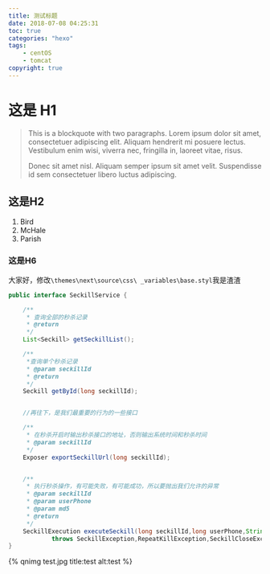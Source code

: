 ```yaml
---
title: 测试标题
date: 2018-07-08 04:25:31
toc: true
categories: "hexo"
tags:
    - centOS
    - tomcat
copyright: true
---
```

# 这是 H1
> This is a blockquote with two paragraphs. Lorem ipsum dolor sit amet,
> consectetuer adipiscing elit. Aliquam hendrerit mi posuere lectus.
> Vestibulum enim wisi, viverra nec, fringilla in, laoreet vitae, risus.
> 
> Donec sit amet nisl. Aliquam semper ipsum sit amet velit. Suspendisse
> id sem consectetuer libero luctus adipiscing.

<!--more-->
## 这是H2
1.  Bird
2.  McHale
3.  Parish
### 这是H6
大家好，修改`\themes\next\source\css\ _variables\base.styl`我是渣渣
```Java
public interface SeckillService {

    /**
     * 查询全部的秒杀记录
     * @return
     */
    List<Seckill> getSeckillList();

    /**
     *查询单个秒杀记录
     * @param seckillId
     * @return
     */
    Seckill getById(long seckillId);


    //再往下，是我们最重要的行为的一些接口

    /**
     * 在秒杀开启时输出秒杀接口的地址，否则输出系统时间和秒杀时间
     * @param seckillId
     */
    Exposer exportSeckillUrl(long seckillId);


    /**
     * 执行秒杀操作，有可能失败，有可能成功，所以要抛出我们允许的异常
     * @param seckillId
     * @param userPhone
     * @param md5
     * @return
     */
    SeckillExecution executeSeckill(long seckillId,long userPhone,String md5)
            throws SeckillException,RepeatKillException,SeckillCloseException;
}
```
{% qnimg test.jpg title:test alt:test %}

